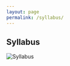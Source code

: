 ```yaml
---
layout: page
permalink: /syllabus/
---
```


## Syllabus

![Syllabus](https://zahra-amiri.github.io/_images/syl.PNG)
